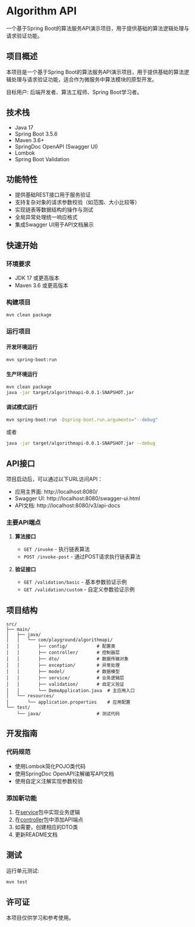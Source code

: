 # Algorithm API

一个基于Spring Boot的算法服务API演示项目，用于提供基础的算法逻辑处理与请求验证功能。

## 项目概述

本项目是一个基于Spring Boot的算法服务API演示项目，用于提供基础的算法逻辑处理与请求验证功能，适合作为微服务中算法模块的原型开发。

目标用户: 后端开发者、算法工程师、Spring Boot学习者。

## 技术栈

- Java 17
- Spring Boot 3.5.6
- Maven 3.6+
- SpringDoc OpenAPI (Swagger UI)
- Lombok
- Spring Boot Validation

## 功能特性

- 提供基础REST接口用于服务验证
- 支持复杂对象的请求参数校验（如范围、大小比较等）
- 实现链表等数据结构的操作与测试
- 全局异常处理统一响应格式
- 集成Swagger UI用于API文档展示

## 快速开始

### 环境要求

- JDK 17 或更高版本
- Maven 3.6 或更高版本

### 构建项目

```bash
mvn clean package
```

### 运行项目

#### 开发环境运行

```bash
mvn spring-boot:run
```

#### 生产环境运行

```bash
mvn clean package
java -jar target/algorithmapi-0.0.1-SNAPSHOT.jar
```

#### 调试模式运行

```bash
mvn spring-boot:run -Dspring-boot.run.arguments="--debug"
```

或者

```bash
java -jar target/algorithmapi-0.0.1-SNAPSHOT.jar --debug
```

## API接口

项目启动后，可以通过以下URL访问API：

- 应用主界面: http://localhost:8080/
- Swagger UI: http://localhost:8080/swagger-ui.html
- API文档: http://localhost:8080/v3/api-docs

### 主要API端点

1. **算法接口**
   - `GET /invoke` - 执行链表算法
   - `POST /invoke-post` - 通过POST请求执行链表算法

2. **验证接口**
   - `GET /validation/basic` - 基本参数验证示例
   - `GET /validation/custom` - 自定义参数验证示例

## 项目结构

```
src/
├── main/
│   ├── java/
│   │   └── com/playground/algorithmapi/
│   │       ├── config/           # 配置类
│   │       ├── controller/       # 控制器层
│   │       ├── dto/              # 数据传输对象
│   │       ├── exception/        # 异常处理
│   │       ├── model/            # 数据模型
│   │       ├── service/          # 业务逻辑层
│   │       ├── validation/       # 自定义验证
│   │       └── DemoApplication.java  # 主应用入口
│   └── resources/
│       └── application.properties    # 应用配置
└── test/
    └── java/                     # 测试代码
```

## 开发指南

### 代码规范

- 使用Lombok简化POJO类代码
- 使用SpringDoc OpenAPI注解编写API文档
- 使用自定义注解实现参数校验

### 添加新功能

1. 在[service](file:///Users/cnallexu/Documents/Works/labs/spring-playground/algorithm.api/src/main/java/com/playground/algorithmapi/service)包中实现业务逻辑
2. 在[controller](file:///Users/cnallexu/Documents/Works/labs/spring-playground/algorithm.api/src/main/java/com/playground/algorithmapi/controller)包中添加API端点
3. 如需要，创建相应的DTO类
4. 更新README文档

## 测试

运行单元测试:

```bash
mvn test
```

## 许可证

本项目仅供学习和参考使用。